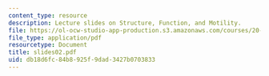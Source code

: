 ```yaml
---
content_type: resource
description: Lecture slides on Structure, Function, and Motility.
file: https://ol-ocw-studio-app-production.s3.amazonaws.com/courses/20-106j-systems-microbiology-fall-2006/db18d6fc84b8925f9dad3427b0703833_slides02.pdf
file_type: application/pdf
resourcetype: Document
title: slides02.pdf
uid: db18d6fc-84b8-925f-9dad-3427b0703833
---
```

